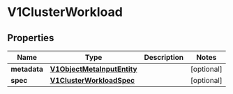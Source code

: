 # V1ClusterWorkload

## Properties
Name | Type | Description | Notes
------------ | ------------- | ------------- | -------------
**metadata** | [**V1ObjectMetaInputEntity**](V1ObjectMetaInputEntity.md) |  |  [optional]
**spec** | [**V1ClusterWorkloadSpec**](V1ClusterWorkloadSpec.md) |  |  [optional]
